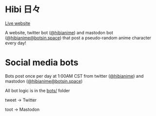 # Hibi 日々

[Live website](https://decaffjoe.github.io/hibi/)

A website, twitter bot ([@hibianime](https://twitter.com/hibianime)) and mastodon bot ([@hibianime@botsin.space](https://botsin.space/@hibianime)) that post a pseudo-random anime character every day!

# Social media bots

Bots post once per day at 1:00AM CST from twitter ([@hibianime](https://twitter.com/hibianime)) and mastodon ([@hibianime@botsin.space](https://botsin.space/@hibianime))

All bot logic is in the [bots/](https://github.com/decaffjoe/hibi/tree/main/bots) folder

tweet -> Twitter

toot -> Mastodon
